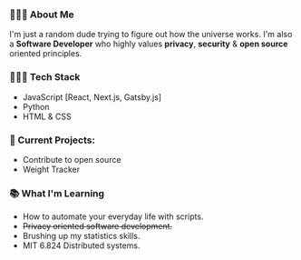 
### 🙋🏽‍♂️ About Me

I'm just a random dude trying to figure out how the universe works. I'm also a **Software Developer** who highly values **privacy**, **security** & **open source** oriented principles.

### 👨🏽‍💻 Tech Stack

* JavaScript [React, Next.js, Gatsby.js]
* Python
* HTML & CSS

### 🚧 Current Projects:

* Contribute to open source
* Weight Tracker

### 📚 What I'm Learning

* How to automate your everyday life with scripts.
* ~~Privacy oriented software development.~~
* Brushing up my statistics skills.
* MIT 6.824 Distributed systems.
